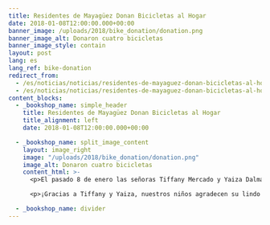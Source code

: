 ```yaml
---
title: Residentes de Mayagüez Donan Bicicletas al Hogar
date: 2018-01-08T12:00:00.000+00:00
banner_image: /uploads/2018/bike_donation/donation.png
banner_image_alt: Donaron cuatro bicicletas
banner_image_style: contain
layout: post
lang: es
lang_ref: bike-donation
redirect_from:
  - /es/noticias/noticias/residentes-de-mayaguez-donan-bicicletas-al-hogar
  - /es/noticias/noticias/residentes-de-mayaguez-donan-bicicletas-al-hogar/
content_blocks:
  - _bookshop_name: simple_header
    title: Residentes de Mayagüez Donan Bicicletas al Hogar
    title_alignment: left
    date: 2018-01-08T12:00:00.000+00:00

  - _bookshop_name: split_image_content
    layout: image_right
    image: "/uploads/2018/bike_donation/donation.png"
    image_alt: Donaron cuatro bicicletas
    content_html: >-
      <p>El pasado 8 de enero las señoras Tiffany Mercado y Yaiza Dalmau, residentes de la ciudad de Mayagüez, donaron cuatro bicicletas nuevas para la recreación de los niños y niñas del Hogar.</p>

      <p>¡Gracias a Tiffany y Yaiza, nuestros niños agradecen su lindo regalo!</p>

  - _bookshop_name: divider
---
```

